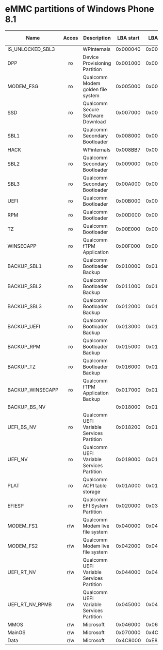 # eMMC partitions of Windows Phone 8.1

| Name            | Acces | Description | LBA start | LBA end | Size (bytes) | File system |
|-----------------|:-----:|-------------|-----------|---------|--------------|-------------|
|IS_UNLOCKED_SBL3 | | WPinternals | 0x000040 | 0x000040 | 0x0000000200 | |
|DPP              | ro | Device Provisioning Partition | 0x001000 | 0x004FFF | 0x0000800000 | |
|MODEM_FSG        | ro | Qualcomm Modem golden file system | 0x005000 | 0x0067FF | 0x0000300000 | |
|SSD              | ro | Qualcomm Secure Software Download | 0x007000 | 0x00701F | 0x0000004000 | |
|SBL1             | ro | Qualcomm Secondary Bootloader | 0x008000 | 0x008BB6 | 0x0000176E00 | |
|HACK             | | WPinternals | 0x008BB7 | 0x008BB7 | 0x0000000200 | |
|SBL2             | ro | Qualcomm Secondary Bootloader | 0x009000 | 0x009BB7 | 0x0000177000 | |
|SBL3             | ro | Qualcomm Secondary Bootloader | 0x00A000 | 0x00AFFF | 0x0000200000 | |
|UEFI             | ro | Qualcomm Bootloader | 0x00B000 | 0x00C387 | 0x0000271000 | |
|RPM              | ro | Qualcomm Bootloader | 0x00D000 | 0x00D3E7 | 0x000007d000 | |
|TZ               | ro | Qualcomm Bootloader | 0x00E000 | 0x00E3E7 | 0x000007d000 | |
|WINSECAPP        | ro | Qualcomm fTPM Application | 0x00F000 | 0x00F3FF | 0x0000080000 | |
|BACKUP_SBL1      | ro | Qualcomm Bootloader Backup | 0x010000 | 0x010BB7 | 0x0000177000 | |
|BACKUP_SBL2      | ro | Qualcomm Bootloader Backup | 0x011000 | 0x011BB7 | 0x0000177000 | |
|BACKUP_SBL3      | ro | Qualcomm Bootloader Backup | 0x012000 | 0x012FFF | 0x0000200000 | |
|BACKUP_UEFI      | ro | Qualcomm Bootloader Backup | 0x013000 | 0x014387 | 0x0000271000 | |
|BACKUP_RPM       | ro | Qualcomm Bootloader Backup | 0x015000 | 0x0153E7 | 0x000007d000 | |
|BACKUP_TZ        | ro | Qualcomm Bootloader Backup | 0x016000 | 0x0163E7 | 0x000007d000 | |
|BACKUP_WINSECAPP | ro | Qualcomm fTPM Application Backup | 0x017000 | 0x0173FF | 0x0000080000 | |
|BACKUP_BS_NV     | | | 0x018000 | 0x0181FF | 0x0000040000 | |
|UEFI_BS_NV       | ro | Qualcomm UEFI Variable Services Partition | 0x018200 | 0x0183FF | 0x0000040000 |
|UEFI_NV          | ro | Qualcomm UEFI Variable Services Partition | 0x019000 | 0x0191FF | 0x0000040000 | |
|PLAT             | ro | Qualcomm ACPI table storage | 0x01A000 | 0x01DFFF | 0x0000800000 | |
|EFIESP           | ro | Qualcomm EFI System Partition | 0x020000 | 0x03FFFF | 0x0004000000 | |
|MODEM_FS1        | r/w | Qualcomm Modem live file system | 0x040000 | 0x0417FF | 0x0000300000 | |
|MODEM_FS2        | r/w | Qualcomm Modem live file system | 0x042000 | 0x0437FF | 0x0000300000 | |
|UEFI_RT_NV       | r/w | Qualcomm UEFI Variable Services Partition | 0x044000 | 0x0441FF | 0x000004000 | |
|UEFI_RT_NV_RPMB  | r/w | Qualcomm UEFI Variable Services Partition | 0x045000 | 0x0450FF | 0x0000020000 | |
|MMOS             | r/w | Microsoft | 0x046000 | 0x06DF5F | 0x0004FEC000 | |
|MainOS           | r/w | Microsoft | 0x070000 | 0x4C7EFF | 0x008AFE0000 | |
|Data             | r/w | Microsoft | 0x4C8000 | 0xE8FFDE | 0x0138FFBE00 | |



